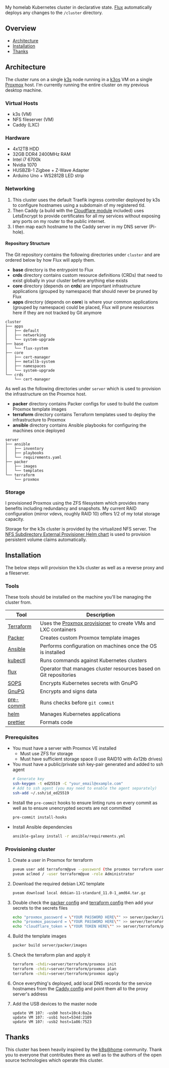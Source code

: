 My homelab Kubernetes cluster in declarative state. [Flux](https://github.com/fluxcd/flux2) automatically deploys any changes to the `/cluster` directory.

## Overview

- [Architecture](#architecture)
- [Installation](#installation)
- [Thanks](#thanks)

## Architecture

The cluster runs on a single [k3s](https://github.com/k3s-io/k3s) node running in a [k3os](https://github.com/rancher/k3os) VM on a single [Proxmox](https://pve.proxmox.com/) host. I'm currently running the entire cluster on my previous desktop machine.

### Virtual Hosts

- k3s (VM)
- NFS fileserver (VM)
- Caddy (LXC)

### Hardware

- 4x12TB HDD
- 32GB DDR4 2400MHz RAM
- Intel i7 6700k
- Nvidia 1070
- HUSBZB-1 Zigbee + Z-Wave Adapter
- Arduino Uno + WS2812B LED strip

### Networking

1. This cluster uses the default Traefik ingress controller deployed by k3s to configure hostnames using a subdomain of my registered tld.
1. Then Caddy (a build with the [Cloudflare module](https://github.com/caddy-dns/cloudflare) included) uses LetsEncrypt to provide certificates for all my services without exposing any ports on my router to the public internet.
1. I then map each hostname to the Caddy server in my DNS server (Pi-hole).

#### Repository Structure

The Git repository contains the following directories under `cluster` and are ordered below by how Flux will apply them.

- **base** directory is the entrypoint to Flux
- **crds** directory contains custom resource definitions (CRDs) that need to exist globally in your cluster before anything else exists
- **core** directory (depends on **crds**) are important infrastructure applications (grouped by namespace) that should never be pruned by Flux
- **apps** directory (depends on **core**) is where your common applications (grouped by namespace) could be placed, Flux will prune resources here if they are not tracked by Git anymore

```
cluster
├── apps
│   ├── default
│   ├── networking
│   └── system-upgrade
├── base
│   └── flux-system
├── core
│   ├── cert-manager
│   ├── metallb-system
│   ├── namespaces
│   └── system-upgrade
└── crds
    └── cert-manager
```

As well as the following directories under `server` which is used to provision the infrastructure on the Proxmox host.

- **packer** directory contains Packer configs for used to build the custom Proxmox template images
- **terraform** directory contains Terraform templates used to deploy the infrastructure to Proxmox
- **ansible** directory contains Ansible playbooks for configuring the machines once deployed

```
server
├── ansible
│   ├── inventory
│   ├── playbooks
│   └── requirements.yaml
├── packer
│   ├── images
│   └── templates
└── terraform
    └── proxmox
```

### Storage

I provisioned Proxmox using the ZFS filesystem which provides many benefits including redundancy and snapshots. My current RAID configuration (mirror vdevs, roughly RAID 10) offers 1/2 of my total storage capacity.

Storage for the k3s cluster is provided by the virtualized NFS server. The [NFS Subdirectory External Provisioner Helm chart](https://kubernetes-sigs.github.io/nfs-subdir-external-provisioner/) is used to provision persistent volume claims automatically.

## Installation

The below steps will provision the k3s cluster as well as a reverse proxy and a fileserver.

### Tools

These tools should be installed on the machine you'll be managing the cluster from.

| Tool                                                                                                                                    | Description                                                                                                                          |
|-----------------------------------------------------------------------------------------------------------------------------------------|--------------------------------------------------------------------------------------------------------------------------------------|
| [Terraform](https://learn.hashicorp.com/tutorials/terraform/install-cli?in=terraform/aws-get-started)                                   | Uses the [Proxmox provisioner](https://registry.terraform.io/providers/Telmate/proxmox/latest/docs) to create VMs and LXC containers |
| [Packer](https://learn.hashicorp.com/tutorials/packer/get-started-install-cli)                                                          | Creates custom Proxmox template images                                                                                               |
| [Ansible](https://docs.ansible.com/ansible/latest/installation_guide/intro_installation.html#installing-and-upgrading-ansible-with-pip) | Performs configuration on machines once the OS is installed                                                                          |
| [kubectl](https://kubernetes.io/docs/tasks/tools/)                                                                                      | Runs commands against Kubernetes clusters                                                                                            |
| [flux](https://toolkit.fluxcd.io/)                                                                                                      | Operator that manages cluster resources based on Git repositories                                                                    |
| [SOPS](https://github.com/mozilla/sops)                                                                                                 | Encrypts Kubernetes secrets with GnuPG                                                                                               |
| [GnuPG](https://gnupg.org/)                                                                                                             | Encrypts and signs data                                                                                                              |
| [pre-commit](https://github.com/pre-commit/pre-commit)                                                                                  | Runs checks before `git commit`                                                                                                      |
| [helm](https://helm.sh/)                                                                                                                | Manages Kubernetes applications                                                                                                      |
| [prettier](https://github.com/prettier/prettier)                                                                                        | Formats code                                                                                                                         |


### Prerequisites

- You must have a server with Proxmox VE installed
    - Must use ZFS for storage
    - Must have sufficient storage space (I use RAID10 with 4x12tb drives)
- You must have a public/private ssh key-pair generated and added to ssh agent
    ```bash
    # Generate key
    ssh-keygen -t ed25519 -C "your_email@example.com"
    # Add to ssh agent (you may need to enable the agent separately)
    ssh-add ~/.ssh/id_ed25519
    ```
- Install the `pre-commit` hooks to ensure linting runs on every commit as well as to ensure unencrypted secrets are not committed
    ```bash
    pre-commit install-hooks
    ```
- Install Ansible dependencies
    ```bash
    ansible-galaxy install -r ansible/requirements.yml
    ```

### Provisioning cluster

1. Create a user in Proxmox for terraform
    ```bash
    pveum user add terraform@pve --password (the proxmox terraform user password)
    pveum aclmod / -user terraform@pve -role Administrator
    ```
1. Download the required debian LXC template
    ```bash
    pveam download local debian-11-standard_11.0-1_amd64.tar.gz
    ```
1. Double check the [packer config](./server/packer/variables.auto.pkrvars.hcl) and [terraform config](./server/terraform/proxmox/variables.auto.tfvars) then add your secrets to the secrets files
    ```bash
    echo "proxmox_password = \"YOUR PASSWORD HERE\"" >> server/packer/images/secrets.auto.pkrvars.hcl
    echo "proxmox_password = \"YOUR PASSWORD HERE\"" >> server/terraform/proxmox/secrets.auto.tfvars
    echo "cloudflare_token = \"YOUR TOKEN HERE\"" >> server/terraform/proxmox/secrets.auto.tfvars
    ```
1. Build the template images
    ```bash
    packer build server/packer/images
    ```
1. Check the terraform plan and apply it
    ```bash
    terraform -chdir=server/terraform/proxmox init
    terraform -chdir=server/terraform/proxmox plan
    terraform -chdir=server/terraform/proxmox apply
    ```
1. Once everything's deployed, add local DNS records for the service hostnames from the [Caddy config](./server/ansible/playbooks/proxy/caddy.yaml) and point them all to the proxy server's address

1. Add the USB devices to the master node
    ```
    update VM 107: -usb0 host=10c4:8a2a
    update VM 107: -usb1 host=534d:2109
    update VM 107: -usb2 host=1a86:7523
    ```

## Thanks

This cluster has been heavily inspired by the [k8s@home](https://github.com/k8s-at-home) community. Thank you to everyone that contributes there as well as to the authors of the open source technologies which operate this cluster.
